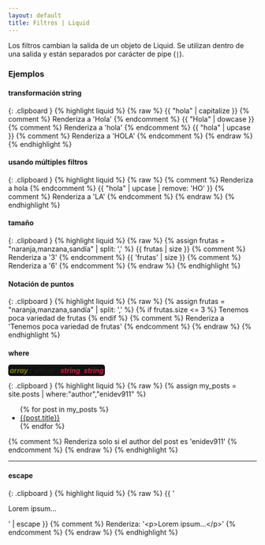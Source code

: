 ```yaml
---
layout: default
title: Filtros | Liquid
---
```


Los filtros cambian la salida de un objeto de Liquid. Se utilizan dentro de una salida y están separados por carácter de pipe (`|`).

### Ejemplos

#### transformación string

{: .clipboard }
{% highlight liquid %}
{% raw %}
{{ "hola" | capitalize }}
{% comment %} Renderiza a 'Hola' {% endcomment %}
{{ "Hola" | dowcase }}
{% comment %} Renderiza a 'hola' {% endcomment %}
{{ "hola" | upcase }}
{% comment %} Renderiza a 'HOLA' {% endcomment %}
{% endraw %}
{% endhighlight %}

#### usando múltiples filtros

{: .clipboard }
{% highlight liquid %}
{% raw %}
{% comment %} Renderiza a hola {% endcomment %}
{{ "hola" | upcase | remove: 'HO' }}
{% comment %} Renderiza a 'LA' {% endcomment %}
{% endraw %}
{% endhighlight %}

#### tamaño

{: .clipboard }
{% highlight liquid %}
{% raw %}
{% assign frutas = "naranja,manzana,sandía" | split: ',' %}
{{ frutas | size }}
{% comment %} Renderiza a '3' {% endcomment %}
{{ 'frutas' | size }}
{% comment %} Renderiza a '6' {% endcomment %}
{% endraw %}
{% endhighlight %}

#### Notación de puntos

{: .clipboard }
{% highlight liquid %}
{% raw %}
{% assign frutas = "naranja,manzana,sandía" | split: ',' %}
{% if frutas.size <= 3 %}
  Tenemos poca variedad de frutas
{% endif %}
{% comment %} Renderiza a 'Tenemos poca variedad de frutas' {% endcomment %}
{% endraw %}
{% endhighlight %}

#### where

<h5 style="display: inline; background: #111; padding: 3px; border-radius: 5px;"><span style="color: olive">array</span> | <span style="color: darkyellow">where</span> : <span style="color: crimson">string</span>, <span style="color: crimson">string</span></h5>

{: .clipboard }
{% highlight liquid %}
{% raw %}
{% assign my_posts = site.posts | where:"author","enidev911" %}
<ul>
  {% for post in my_posts %}
  <li><a href="{{post.url}}">{{post.title}}</a></li>
  {% endfor %}
</ul>
{% comment %} Renderiza solo si el author del post es 'enidev911' {% endcomment %}
{% endraw %}
{% endhighlight %}

---

#### escape

{: .clipboard }
{% highlight liquid %}
{% raw %}
{{ '<p>Lorem ipsum...</p>' | escape }}
{% comment %} Renderiza: 
  '&lt;p&gt;Lorem ipsum...&lt;/p&gt;' 
{% endcomment %}
{% endraw %}
{% endhighlight %}

